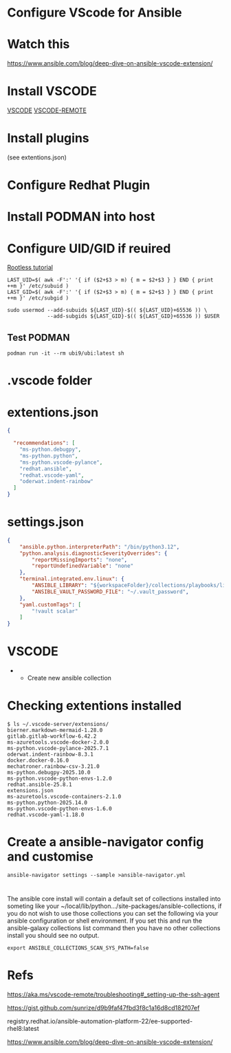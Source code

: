 
# Configure VScode for Ansible

# Watch this
https://www.ansible.com/blog/deep-dive-on-ansible-vscode-extension/

# Install VSCODE
[VSCODE](https://code.visualstudio.com/download)
[VSCODE-REMOTE](https://code.visualstudio.com/docs/remote/ssh) 



# Install plugins 
(see extentions.json)

# Configure Redhat Plugin

# Install PODMAN into host

# Configure UID/GID if reuired

[Rootless tutorial](https://github.com/containers/podman/blob/main/docs/tutorials/rootless_tutorial.md)

```shell
LAST_UID=$( awk -F':' '{ if ($2+$3 > m) { m = $2+$3 } } END { print ++m }' /etc/subuid )
LAST_GID=$( awk -F':' '{ if ($2+$3 > m) { m = $2+$3 } } END { print ++m }' /etc/subgid )

sudo usermod --add-subuids ${LAST_UID}-$(( ${LAST_UID}+65536 )) \
             --add-subgids ${LAST_GID}-$(( ${LAST_GID}+65536 )) $USER
```

## Test PODMAN
```shell
podman run -it --rm ubi9/ubi:latest sh
```

# .vscode folder

# extentions.json
```json
{

  "recommendations": [
    "ms-python.debugpy",
    "ms-python.python",
    "ms-python.vscode-pylance",
    "redhat.ansible",
    "redhat.vscode-yaml",
    "oderwat.indent-rainbow"
  ]
}
```


# settings.json
```json
{
    "ansible.python.interpreterPath": "/bin/python3.12",
    "python.analysis.diagnosticSeverityOverrides": {
        "reportMissingImports": "none",
        "reportUndefinedVariable": "none"
    },
    "terminal.integrated.env.linux": {
        "ANSIBLE_LIBRARY": "${workspaceFolder}/collections/playbooks/library",
        "ANSIBLE_VAULT_PASSWORD_FILE": "~/.vault_password",
    },
    "yaml.customTags": [
        "!vault scalar"
    ]
}
```

# VSCODE 

- 
  - Create new ansible collection

# Checking extentions installed
``` shell
$ ls ~/.vscode-server/extensions/
bierner.markdown-mermaid-1.28.0
gitlab.gitlab-workflow-6.42.2
ms-azuretools.vscode-docker-2.0.0
ms-python.vscode-pylance-2025.7.1
oderwat.indent-rainbow-8.3.1
docker.docker-0.16.0
mechatroner.rainbow-csv-3.21.0
ms-python.debugpy-2025.10.0
ms-python.vscode-python-envs-1.2.0
redhat.ansible-25.8.1
extensions.json
ms-azuretools.vscode-containers-2.1.0
ms-python.python-2025.14.0
ms-python.vscode-python-envs-1.6.0
redhat.vscode-yaml-1.18.0
```

# Create a ansible-navigator config and customise
```shell
ansible-navigator settings --sample >ansible-navigator.yml
```

# 
The ansible core install will contain a default set of collections installed into someting like your ~/local/lib/python.../site-packages/ansible-collections, if you do not wish to use those collections you can set the following via your ansible configuration or shell environment. If you set this and run the ansible-galaxy collections list command then you have no other collections install you should see no output.

```shell
export ANSIBLE_COLLECTIONS_SCAN_SYS_PATH=false
```

# Refs

https://aka.ms/vscode-remote/troubleshooting#_setting-up-the-ssh-agent

https://gist.github.com/sunrize/d9b9faf47fbd3f8c1a16d8cd182f07ef

registry.redhat.io/ansible-automation-platform-22/ee-supported-rhel8:latest

https://www.ansible.com/blog/deep-dive-on-ansible-vscode-extension/

